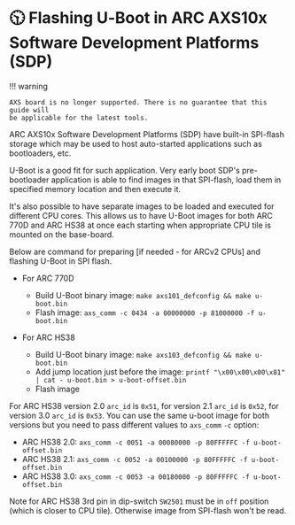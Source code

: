 # 🕥 Flashing U‐Boot in ARC AXS10x Software Development Platforms (SDP)

!!! warning

    AXS board is no longer supported. There is no guarantee that this guide will
    be applicable for the latest tools.

ARC AXS10x Software Development Platforms (SDP) have built-in SPI-flash storage
which may be used to host auto-started applications such as bootloaders, etc.

U-Boot is a good fit for such application. Very early boot SDP's pre-bootloader
application is able to find images in that SPI-flash, load them in specified
memory location and then execute it.

It's also possible to have separate images to be loaded and executed for
different CPU cores. This allows us to have U-Boot images for both ARC 770D
and ARC HS38 at once each starting when appropriate CPU tile is mounted on
the base-board.

Below are command for preparing [if needed - for ARCv2 CPUs] and flashing
U-Boot in SPI flash.

* For ARC 770D

    * Build U-Boot binary image: `make axs101_defconfig && make u-boot.bin`
    * Flash image: `axs_comm -c 0434 -a 00000000 -p 81000000 -f u-boot.bin`

* For ARC HS38

    * Build U-Boot binary image: `make axs103_defconfig && make u-boot.bin`
    * Add jump location just before the image: `printf "\x00\x00\x00\x81" | cat - u-boot.bin > u-boot-offset.bin`
    * Flash image

For ARC HS38 version 2.0 `arc_id` is `0x51`, for version 2.1 `arc_id` is `0x52`,
for version 3.0 `arc_id` is `0x53`. You can use the same u-boot image for both
versions but you need to pass different values to `axs_comm` `-c` option:

* ARC HS38 2.0: `axs_comm -c 0051 -a 00080000 -p 80FFFFFC -f u-boot-offset.bin`
* ARC HS38 2.1: `axs_comm -c 0052 -a 00100000 -p 80FFFFFC -f u-boot-offset.bin`
* ARC HS38 3.0: `axs_comm -c 0053 -a 00180000 -p 80FFFFFC -f u-boot-offset.bin`

Note for ARC HS38 3rd pin in dip-switch `SW2501` must be in `off` position
(which is closer to CPU tile). Otherwise image from SPI-flash won't be read.
